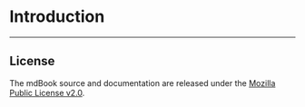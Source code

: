# Introduction
---

## License

The mdBook source and documentation are released under
the [Mozilla Public License v2.0](https://www.mozilla.org/MPL/2.0/).
